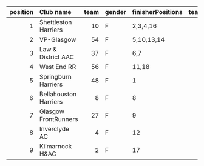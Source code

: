 |   position | Club name             |   team | gender   | finisherPositions   |   teamPoints |   penaltyPoints |   totalPoints |   totalFinishers | Website                                |
|-----------:|:----------------------|-------:|:---------|:--------------------|-------------:|----------------:|--------------:|-----------------:|:---------------------------------------|
|          1 | Shettleston Harriers  |     10 | F        | 2,3,4,16            |           25 |               0 |            25 |                4 | http://shettlestonharriers.org.uk/     |
|          2 | VP-Glasgow            |     54 | F        | 5,10,13,14          |           42 |               0 |            42 |                5 | https://www.vp-glasgow.com             |
|          3 | Law & District AAC    |     37 | F        | 6,7                 |           13 |              56 |            69 |                2 | http://www.lawaac.co.uk/               |
|          4 | West End RR           |     56 | F        | 11,18               |           29 |              56 |            85 |                2 | https://www.westendroadrunners.co.uk/  |
|          5 | Springburn Harriers   |     48 | F        | 1                   |            1 |              84 |            85 |                1 | https://www.springburnharriers.co.uk/  |
|          6 | Bellahouston Harriers |      8 | F        | 8                   |            8 |              84 |            92 |                1 | http://www.bellahoustonharriers.co.uk/ |
|          7 | Glasgow FrontRunners  |     27 | F        | 9                   |            9 |              84 |            93 |                1 | https://www.glasgowfrontrunners.org/   |
|          8 | Inverclyde AC         |      4 | F        | 12                  |           12 |              84 |            96 |                1 | https://www.inverclydeac.org/          |
|          9 | Kilmarnock H&AC       |      2 | F        | 17                  |           17 |              84 |           101 |                1 | http://www.kilmarnockharriers.com/     |